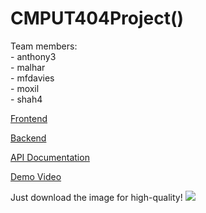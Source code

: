 # CMPUT404Project()
Team members:<br />- anthony3<br />- malhar<br />- mfdavies<br />- moxil<br />- shah4

[Frontend](https://c404t3v1.netlify.app/) 

[Backend](https://c404t3v1.herokuapp.com/) 

[API Documentation](https://c404t3v1.herokuapp.com/swagger/) 

[Demo Video](https://youtu.be/UnHJLtOloaU)


Just download the image for high-quality!
<img src="wireframes.png" size="50px">
